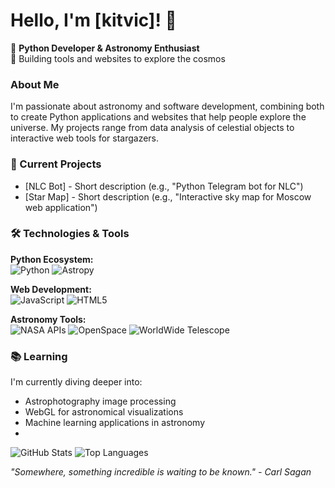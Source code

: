 # Hello, I'm [kitvic]! 👋

🌌 **Python Developer & Astronomy Enthusiast**  
🚀 Building tools and websites to explore the cosmos  

### About Me
I'm passionate about astronomy and software development, combining both to create Python applications and websites that help people explore the universe. My projects range from data analysis of celestial objects to interactive web tools for stargazers.

### 🔭 Current Projects
- [NLC Bot] - Short description (e.g., "Python Telegram bot for NLC")
- [Star Map] - Short description (e.g., "Interactive sky map for Moscow web application")


### 🛠️ Technologies & Tools
**Python Ecosystem:**  
![Python](https://img.shields.io/badge/Python-3776AB?style=for-the-badge&logo=python&logoColor=white)
![Astropy](https://img.shields.io/badge/Astropy-4D4D4D?style=for-the-badge)


**Web Development:**  
![JavaScript](https://img.shields.io/badge/JavaScript-F7DF1E?style=for-the-badge&logo=javascript&logoColor=black)
![HTML5](https://img.shields.io/badge/HTML5-E34F26?style=for-the-badge&logo=html5&logoColor=white)

**Astronomy Tools:**  
![NASA APIs](https://img.shields.io/badge/NASA_API-0B3D91?style=for-the-badge)
![OpenSpace](https://img.shields.io/badge/OpenSpace-000000?style=for-the-badge)
![WorldWide Telescope](https://img.shields.io/badge/WorldWide_Telescope-0066CC?style=for-the-badge)



### 📚 Learning
I'm currently diving deeper into:
- Astrophotography image processing
- WebGL for astronomical visualizations
- Machine learning applications in astronomy
- 

![GitHub Stats](https://github-readme-stats.vercel.app/api?username=yourusername&show_icons=true&theme=dark)
![Top Languages](https://github-readme-stats.vercel.app/api/top-langs/?username=yourusername&layout=compact&theme=dark)

*"Somewhere, something incredible is waiting to be known." - Carl Sagan*
